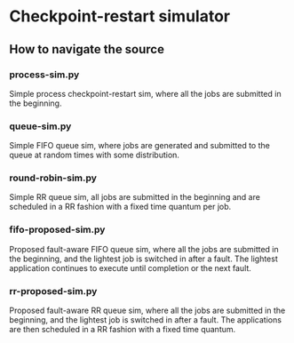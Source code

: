 # Checkpoint-restart simulator

## How to navigate the source

### process-sim.py

Simple process checkpoint-restart sim, where all
the jobs are submitted in the beginning.

### queue-sim.py

Simple FIFO queue sim, where jobs are generated
and submitted to the queue at random times
with some distribution.

### round-robin-sim.py

Simple RR queue sim, all jobs are submitted in the
beginning and are scheduled in a RR fashion with a
fixed time quantum per job.

### fifo-proposed-sim.py

Proposed fault-aware FIFO queue sim, where all the
jobs are submitted in the beginning, and the lightest
job is switched in after a fault. The lightest application
continues to execute until completion or the next fault.

### rr-proposed-sim.py

Proposed fault-aware RR queue sim, where all the jobs
are submitted in the beginning, and the lightest job is
switched in after a fault. The applications are then
scheduled in a RR fashion with a fixed time quantum.
